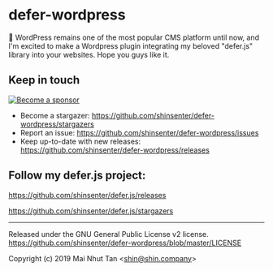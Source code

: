 # defer-wordpress

🔌 WordPress remains one of the most popular CMS platform until now, and I'm excited to make a Wordpress plugin integrating my beloved "defer.js" library into your websites. Hope you guys like it.


## Keep in touch

[![Become a sponsor](https://c5.patreon.com/external/logo/become_a_patron_button@2x.png)](https://www.patreon.com/appseeds)



- Become a stargazer:
  https://github.com/shinsenter/defer-wordpress/stargazers
- Report an issue:
  https://github.com/shinsenter/defer-wordpress/issues
- Keep up-to-date with new releases:
  https://github.com/shinsenter/defer-wordpress/releases

## Follow my defer.js project:

https://github.com/shinsenter/defer.js/releases

https://github.com/shinsenter/defer.js/stargazers

---

Released under the GNU General Public License v2 license.
https://github.com/shinsenter/defer-wordpress/blob/master/LICENSE

Copyright (c) 2019 Mai Nhut Tan &lt;[shin@shin.company](mailto:shin@shin.company)&gt;

